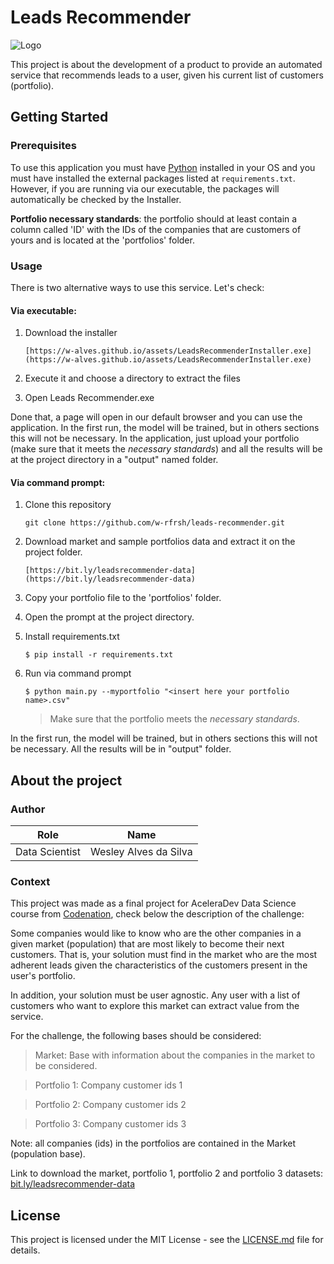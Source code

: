 # Leads Recommender
![Logo](https://i.imgur.com/4PnivGd.png)

This project is about the development of a product to provide an automated service that recommends leads to a user, given his current list of customers (portfolio).

## Getting Started

### **Prerequisites**

To use this application you must have [Python](https://www.python.org/downloads/) installed in your OS and you must have installed the external packages listed at ```requirements.txt```. 
However, if you are running via our executable, the packages will automatically be checked by the Installer.

**Portfolio necessary standards**: the portfolio should at least contain a column called 'ID' with the IDs of the companies that are customers of yours and is located at the 'portfolios' folder.

### **Usage**

There is two alternative ways to use this service. Let's check:

#### **Via executable:** 

1. Download the installer

   ```
   [https://w-alves.github.io/assets/LeadsRecommenderInstaller.exe](https://w-alves.github.io/assets/LeadsRecommenderInstaller.exe)
   ```

2. Execute it and choose a directory to extract the files

3. Open Leads Recommender.exe

Done that, a page will open in our default browser and you can use the application. In the first run, the model will be trained, but in others sections this will not be necessary. In the application, just upload your portfolio (make sure that it meets the _necessary standards_) and all the results will be at the project directory in a "output" named folder.

#### **Via command prompt:**

1. Clone this repository

   ```
   git clone https://github.com/w-rfrsh/leads-recommender.git
   ```

2. Download market and sample portfolios data and extract it on the project folder.

   ```
   [https://bit.ly/leadsrecommender-data](https://bit.ly/leadsrecommender-data)
   ```

3. Copy your portfolio file to the 'portfolios' folder.

4. Open the prompt at the project directory.

5. Install requirements.txt

   ```
   $ pip install -r requirements.txt
   ```

6. Run via command prompt 

   ```
   $ python main.py --myportfolio "<insert here your portfolio name>.csv"
   ```

   >  Make sure that the portfolio meets the _necessary standards_.

In the first run, the model will be trained, but in others sections this will not be necessary. All the results will be in "output" folder.

## About the project

### Author

|      Role      | Name                  |
| :------------: | --------------------- |
| Data Scientist | Wesley Alves da Silva |

### **Context**

This project was made as a final project for AceleraDev Data Science course from [Codenation](https://www.codenation.dev/), check below the description of the challenge:

Some companies would like to know who are the other companies in a given market (population) that are most likely to become their next customers. That is, your solution must find in the market who are the most adherent leads given the characteristics of the customers present in the user's portfolio.

In addition, your solution must be user agnostic. Any user with a list of customers who want to explore this market can extract value from the service.

For the challenge, the following bases should be considered:

> Market: Base with information about the companies in the market to be  considered. 

> Portfolio 1: Company customer ids 1

> Portfolio 2: Company customer ids 2

> Portfolio 3: Company customer ids 3

Note: all companies (ids) in the portfolios are contained in the Market (population base).

Link to download the market, portfolio 1, portfolio 2 and portfolio 3 datasets: [bit.ly/leadsrecommender-data](bit.ly/leadsrecommender-data)

## License

This project is licensed under the MIT License - see the [LICENSE.md](https://github.com/w-rfrsh/leads-recommender/blob/master/LICENSE) file for details.



